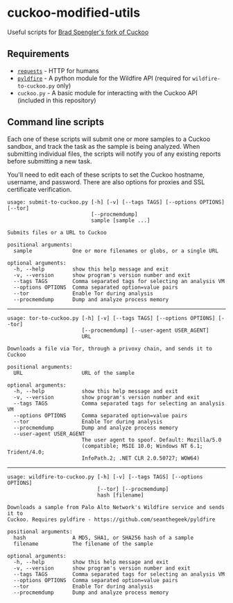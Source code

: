 # cuckoo-modified-utils
Useful scripts for [Brad Spengler's fork of Cuckoo](https://github.com/spender-sandbox/cuckoo-modified)

## Requirements

- [`requests`](https://pypi.python.org/pypi/requests/) - HTTP for humans
- [`pyldfire`](https://pypi.python.org/pypi/pyldfire/) - A python module for the Wildfire API (required for
`wildfire-to-cuckoo.py` only)
- `cuckoo.py` - A basic module for interacting with the Cuckoo API (included in this repository)

## Command line scripts

Each one of these scripts will submit one or more samples to a Cuckoo sandbox, and track the task as the sample is
being analyzed. When submitting individual files, the scripts will notify you of any existing reports before submitting
a new task.

You'll need to edit each of these scripts to set the Cuckoo hostname, username, and password. There are also options for proxies and SSL certificate verification.

    usage: submit-to-cuckoo.py [-h] [-v] [--tags TAGS] [--options OPTIONS] [--tor]
                               [--procmemdump]
                               sample [sample ...]
    
    Submits files or a URL to Cuckoo
    
    positional arguments:
      sample             One or more filenames or globs, or a single URL
    
    optional arguments:
      -h, --help         show this help message and exit
      -v, --version      show program's version number and exit
      --tags TAGS        Comma separated tags for selecting an analysis VM
      --options OPTIONS  Comma separated option=value pairs
      --tor              Enable Tor during analysis
      --procmemdump      Dump and analyze process memory

--------------------------------------------------------------------------------

    usage: tor-to-cuckoo.py [-h] [-v] [--tags TAGS] [--options OPTIONS] [--tor]
                            [--procmemdump] [--user-agent USER_AGENT]
                            URL
    
    Downloads a file via Tor, through a privoxy chain, and sends it to Cuckoo
    
    positional arguments:
      URL                   URL of the sample
    
    optional arguments:
      -h, --help            show this help message and exit
      -v, --version         show program's version number and exit
      --tags TAGS           Comma separated tags for selecting an analysis VM
      --options OPTIONS     Comma separated option=value pairs
      --tor                 Enable Tor during analysis
      --procmemdump         Dump and analyze process memory
      --user-agent USER_AGENT
                            The user agent to spoof. Default: Mozilla/5.0
                            (compatible; MSIE 10.0; Windows NT 6.1; Trident/4.0;
                            InfoPath.2; .NET CLR 2.0.50727; WOW64)

-----------------------------------------------------------------------------

    usage: wildfire-to-cuckoo.py [-h] [-v] [--tags TAGS] [--options OPTIONS]
                                 [--tor] [--procmemdump]
                                 hash [filename]
    
    Downloads a sample from Palo Alto Network's Wildfire service and sends it to
    Cuckoo. Requires pyldfire - https://github.com/seanthegeek/pyldfire
    
    positional arguments:
      hash               A MD5, SHA1, or SHA256 hash of a sample
      filename           The filename of the sample
    
    optional arguments:
      -h, --help         show this help message and exit
      -v, --version      show program's version number and exit
      --tags TAGS        Comma separated tags for selecting an analysis VM
      --options OPTIONS  Comma separated option=value pairs
      --tor              Enable Tor during analysis
      --procmemdump      Dump and analyze process memory
 
